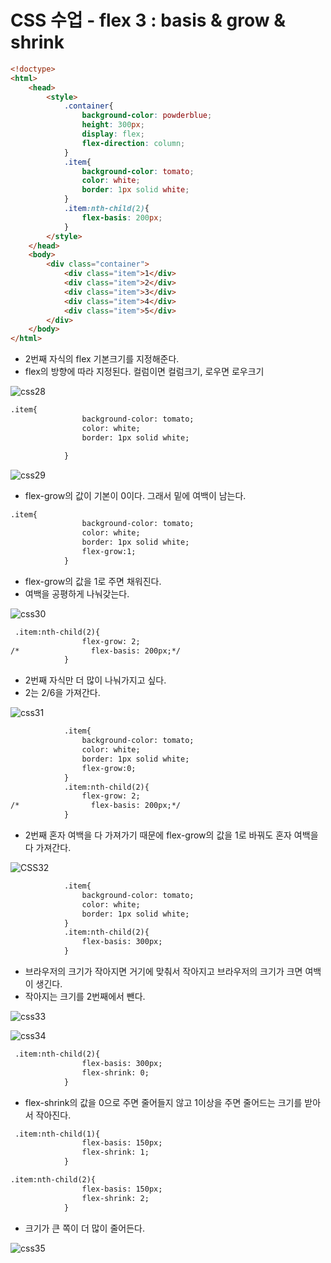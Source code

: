 # CSS 수업 - flex 3 : basis & grow & shrink

```html
<!doctype>
<html>
    <head>
        <style>
            .container{
                background-color: powderblue;
                height: 300px;
                display: flex;
                flex-direction: column;
            }
            .item{
                background-color: tomato;
                color: white;
                border: 1px solid white;
            }
            .item:nth-child(2){
                flex-basis: 200px;
            }
        </style>
    </head>
    <body>
        <div class="container">
            <div class="item">1</div>
            <div class="item">2</div>
            <div class="item">3</div>
            <div class="item">4</div>
            <div class="item">5</div>
        </div>
    </body>
</html>
```

- 2번째 자식의 flex 기본크기를 지정해준다.
- flex의 방향에 따라 지정된다. 컬럼이면 컬럼크기, 로우면 로우크기

![css28](../img/css28.jpg)

```html
.item{
                background-color: tomato;
                color: white;
                border: 1px solid white;

            }
```

![css29](../img/css29.jpg)

- flex-grow의 값이 기본이 0이다. 그래서 밑에 여백이 남는다. 

```html
.item{
                background-color: tomato;
                color: white;
                border: 1px solid white;
                flex-grow:1;
            }
```

- flex-grow의 값을 1로 주면 채워진다.
- 여백을 공평하게 나눠갖는다.

![css30](../img/css30.jpg)

```html
 .item:nth-child(2){
                flex-grow: 2;
/*                flex-basis: 200px;*/
            }
```

- 2번째 자식만 더 많이 나눠가지고 싶다.
- 2는 2/6을 가져간다.

![css31](../img/css31.jpg)

```html
            .item{
                background-color: tomato;
                color: white;
                border: 1px solid white;
                flex-grow:0;
            }
            .item:nth-child(2){
                flex-grow: 2;
/*                flex-basis: 200px;*/
            }
```

- 2번째 혼자 여백을 다 가져가기 때문에 flex-grow의 값을 1로 바꿔도 혼자 여백을 다 가져간다.

![CSS32](../img/css32.jpg)

```html
            .item{
                background-color: tomato;
                color: white;
                border: 1px solid white;
            }
            .item:nth-child(2){
                flex-basis: 300px;
            }
```

- 브라우저의 크기가 작아지면 거기에 맞춰서 작아지고 브라우저의 크기가 크면 여백이 생긴다.
- 작아지는 크기를 2번째에서 뺀다.

![css33](../img/css33.jpg)

![css34](../img/css34.jpg)

```html
 .item:nth-child(2){
                flex-basis: 300px;
                flex-shrink: 0;
            }
```

- flex-shrink의 값을 0으로 주면 줄어들지 않고 1이상을 주면 줄어드는 크기를 받아서 작아진다.

```html
 .item:nth-child(1){
                flex-basis: 150px;
                flex-shrink: 1;
            }

.item:nth-child(2){
                flex-basis: 150px;
                flex-shrink: 2;
            }
```

- 크기가 큰 쪽이 더 많이 줄어든다.

![css35](../img/css35.jpg)